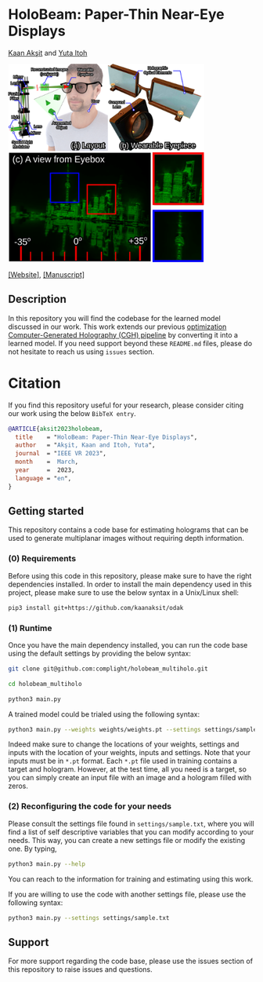 # HoloBeam: Paper-Thin Near-Eye Displays
[Kaan Akşit](https://kaanaksit.com)
and [Yuta Itoh](https://www.ar.c.titech.ac.jp/people/yuta-itoh)

<img src='./media/teaser.png' width=400>


[\[Website\]](https://complightlab.com/publications/holobeam), [\[Manuscript\]](https://arxiv.org/abs/2212.05057) 


## Description
In this repository you will find the codebase for the learned model discussed in our work.
This work extends our previous [optimization Computer-Generated Holography (CGH) pipeline](https://github.com/complight/realistic_defocus) by converting it into a learned model.
If you need support beyond these `README.md` files, please do not hesitate to reach us using `issues` section.


# Citation
If you find this repository useful for your research, please consider citing our work using the below `BibTeX entry`.
```bibtex
@ARTICLE{aksit2023holobeam,
  title    = "HoloBeam: Paper-Thin Near-Eye Displays",
  author   = "Akşit, Kaan and Itoh, Yuta",
  journal  = "IEEE VR 2023",
  month    =  March,
  year     =  2023,
  language = "en",
}
```

## Getting started
This repository contains a code base for estimating holograms that can be used to generate multiplanar images without requiring depth information.


### (0) Requirements
Before using this code in this repository, please make sure to have the right dependencies installed.
In order to install the main dependency used in this project, please make sure to use the below syntax in a Unix/Linux shell:


```bash
pip3 install git+https://github.com/kaanaksit/odak
```


### (1) Runtime
Once you have the main dependency installed, you can run the code base using the default settings by providing the below syntax:

```bash
git clone git@github.com:complight/holobeam_multiholo.git
```
```bash
cd holobeam_multiholo
```
```bash
python3 main.py
```

A trained model could be trialed using the following syntax:

```bash
python3 main.py --weights weights/weights.pt --settings settings/sample.txt --input ./dataset/train/data_0000.pt
```

Indeed make sure to change the locations of your weights, settings and inputs with the location of your weights, inputs and settings.
Note that your inputs must be in `*.pt` format.
Each `*.pt` file used in training contains a target and hologram.
However, at the test time, all you need is a target, so you can simply create an input file with an image and a hologram filled with zeros.


### (2) Reconfiguring the code for your needs
Please consult the settings file found in `settings/sample.txt`, where you will find a list of self descriptive variables that you can modify according to your needs.
This way, you can create a new settings file or modify the existing one.
By typing,
```bash
python3 main.py --help
```
You can reach to the information for training and estimating using this work.


If you are willing to use the code with another settings file, please use the following syntax:
```bash
python3 main.py --settings settings/sample.txt
```


## Support
For more support regarding the code base, please use the issues section of this repository to raise issues and questions.
